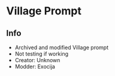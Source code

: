# Village Prompt

## Info

- Archived and modified Village prompt
- Not testing if working
- Creator: Unknown
- Modder: Exocija
